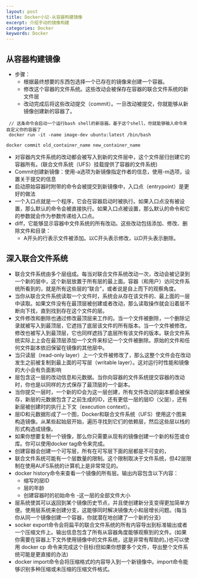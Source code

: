 ```yaml
---
layout: post
title: Docker小记-从容器构建镜像
excerpt: 介绍手动的镜像构建
categories: Docker
keywords: Docker
---
```

## 从容器构建镜像
- 步骤：
	- 根据最终想要的东西包选择一个已存在的镜像来创建一个容器。
	- 修改这个容器的文件系统。这些改动会被保存在容器的联合文件系统的新文件层
	- 改动完成后将这些改动提交（commit）。一旦改动被提交，你就能够从新镜像创建新的容器了。
```
 // 这条命令会启动一个运行bash shell的新容器。基于这个shell，你就能够输入命令来自定义你的容器了
 docker run -it -name image-dev ubuntu:latest /bin/bash
```
```
docker commit old_container_name new_container_name
```
- 对容器内文件系统的改动都会被写入到新的文件层中，这个文件层归创建它的容器所有。(联合文件系统（UFS）挂载提供了容器的文件系统)
- Commit创建新镜像：使用-a选项为新镜像指定作者的信息，使用-m选项，设置关于提交的信息
- 启动原始容器时附带的命令会被提交到新镜像中，入口点（entrypoint）是更好的做法
- 一个入口点就是一个程序，它会在容器启动时被执行。如果入口点没有被设置，那么默认的命令会被直接执行。如果入口点被设置，那么默认的命令和它的参数就会作为参数传递给入口点。
- diff，它能够显示容器中文件系统的所有改动。这些改动包括添加、修改、删除文件和目录：
	- A开头的行表示文件被添加。以C开头表示修改，以D开头表示删除。

## 深入联合文件系统
- 联合文件系统由多个层组成。每当对联合文件系统改动一次，改动会被记录到一个新的层中，这个新层放置于所有层的最上面。容器（和用户）访问文件系统所看到的，就是所有这些层的“联合”，或者说是自上而下的观察角度。
- 当你从联合文件系统读取一个文件时，系统会从存在该文件的、最上面的一层中读取。如果文件没有在最顶层被创建或者改动，那么读取操作就会沿着层不断向下找，直到找到存在这个文件的层。
- 文件修改和删除也通过修改最顶层来工作的。当一个文件被删除，一个删除记录就被写入到最顶层，它遮挡了底层该文件的所有版本。当一个文件被修改，修改也被写入到最顶层，它也同样遮挡了底层所有该文件的版本。联合文件系统实际上上会在最顶层添加一个文件来标记一个文件被删除。原始的文件和任何文件副本依旧保留在镜像的其他层中。
- 当只读层（read-only layer）上一个文件被修改了，那么这整个文件会在改动发生之前被复制到最上面的可写层（writable layer）。这对运行时性能和镜像的大小会有负面影响
- 层包含这一层的改动信息和元数据。当你向容器的文件系统提交容器的改动时，你也是以同样的方式保存了最顶层的一个副本。
- 当你提交一层时，一个新的ID会为这一层创建，所有文件改动的副本都会被保存，新层的元数据包含了之前生成的ID，还有更低一层的层ID（父层），还有新层被创建时的执行上下文（execution context）。
- 层ID和元数据形成了一个图，Docker和联合文件系统（UFS）使用这个图来构造镜像。从某些起始层开始，遍历寻找到它们的依赖层，然后这些层以栈的形式构造成镜像。
- 如果你想要复制一个镜像，那么你只需要从现有的镜像创建一个新的标签或仓库。你可以使用docker tag命令来完成。
- 创建容器会创建一个可写层，所有在可写层下面的层都是不可变的，
- 联合文件系统可能有一个层数量的限制。这个限制取决于文件系统，但42层限制在使用AUFS系统的计算机上是非常常见的。
- docker history命令来查看一个镜像的所有层。输出内容包含以下内容：
	- 缩写的层ID
	- 层的年龄
	- 创建容器时的初始命令
	-这一层的全部文件大小
- 层系统使其可以返回到某个镜像历史节点，并且使创建新分支变得更加简单方便。使用层系统来创建分支，这能够同时解决镜像大小和层增长问题。(每当你从同一个镜像创建一个容器，你就潜在地创建了一个新的分支)
- socker export命令会将扁平的联合文件系统的所有内容导出到标准输出或者一个压缩文件上。输出信息包含了所有从容器角度能够观察到的文件。(如果你需要在容器上下文外使用镜像中的文件系统，这是非常有帮助的。)也可以使用 docker cp 命令来完成这个目标(但如果你想要多个文件，导出整个文件系统可能是更直接的办法)
- docker import命令会将压缩格式的内容导入到一个新镜像中。import命令能够识别多种压缩或未压缩的压缩文件格式。


